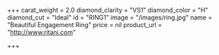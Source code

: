 +++
carat_weight = 2.0
diamond_clarity = "VS1"
diamond_color = "H"
diamond_cut = "Ideal"
id = "RING1"
image = "/images/ring.jpg"
name = "Beautiful Engagement Ring"
price = nil
product_url = "http://www.ritani.com"

+++
